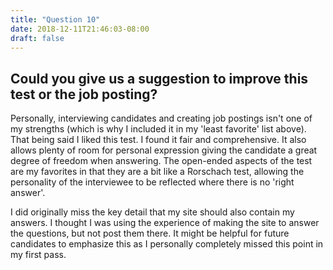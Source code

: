 ```yaml
---
title: "Question 10"
date: 2018-12-11T21:46:03-08:00
draft: false
---
```


## Could you give us a suggestion to improve this test or the job posting?

Personally, interviewing candidates and creating job postings isn't one of my strengths (which is why I included it in my 'least favorite' list above). That being said I liked this test. I found it fair and comprehensive. It also allows plenty of room for personal expression giving the candidate a great degree of freedom when answering. The open-ended aspects of the test are my favorites in that they are a bit like a Rorschach test, allowing the personality of the interviewee to be reflected where there is no 'right answer'.

I did originally miss the key detail that my site should also contain my answers. I thought I was using the experience of making the site to answer the questions, but not post them there. It might be helpful for future candidates to emphasize this as I personally completely missed this point in my first pass.
